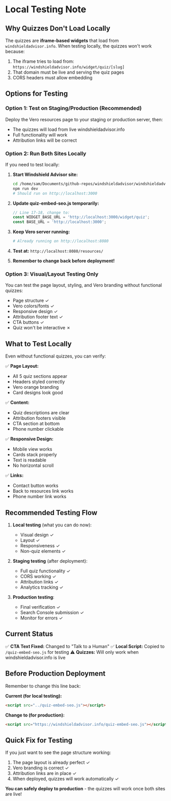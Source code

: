 # Local Testing Note

## Why Quizzes Don't Load Locally

The quizzes are **iframe-based widgets** that load from `windshieldadvisor.info`. When testing locally, the quizzes won't work because:

1. The iframe tries to load from: `https://windshieldadvisor.info/widget/quiz/[slug]`
2. That domain must be live and serving the quiz pages
3. CORS headers must allow embedding

## Options for Testing

### Option 1: Test on Staging/Production (Recommended)

Deploy the Vero resources page to your staging or production server, then:
- The quizzes will load from live windshieldadvisor.info
- Full functionality will work
- Attribution links will be correct

### Option 2: Run Both Sites Locally

If you need to test locally:

1. **Start Windshield Advisor site:**
   ```bash
   cd /home/sam/Documents/github-repos/windshieldadvisor/windshieldadvisor
   npm run dev
   # Should run on http://localhost:3000
   ```

2. **Update quiz-embed-seo.js temporarily:**
   ```javascript
   // Line 17-18, change to:
   const WIDGET_BASE_URL = 'http://localhost:3000/widget/quiz';
   const BASE_URL = 'http://localhost:3000';
   ```

3. **Keep Vero server running:**
   ```bash
   # Already running on http://localhost:8080
   ```

4. **Test at:** `http://localhost:8080/resources/`

5. **Remember to change back before deployment!**

### Option 3: Visual/Layout Testing Only

You can test the page layout, styling, and Vero branding without functional quizzes:
- Page structure ✓
- Vero colors/fonts ✓
- Responsive design ✓
- Attribution footer text ✓
- CTA buttons ✓
- Quiz won't be interactive ✗

## What to Test Locally

Even without functional quizzes, you can verify:

✅ **Page Layout:**
- All 5 quiz sections appear
- Headers styled correctly
- Vero orange branding
- Card designs look good

✅ **Content:**
- Quiz descriptions are clear
- Attribution footers visible
- CTA section at bottom
- Phone number clickable

✅ **Responsive Design:**
- Mobile view works
- Cards stack properly
- Text is readable
- No horizontal scroll

✅ **Links:**
- Contact button works
- Back to resources link works
- Phone number link works

## Recommended Testing Flow

1. **Local testing** (what you can do now):
   - Visual design ✓
   - Layout ✓
   - Responsiveness ✓
   - Non-quiz elements ✓

2. **Staging testing** (after deployment):
   - Full quiz functionality ✓
   - CORS working ✓
   - Attribution links ✓
   - Analytics tracking ✓

3. **Production testing**:
   - Final verification ✓
   - Search Console submission ✓
   - Monitor for errors ✓

## Current Status

✅ **CTA Text Fixed:** Changed to "Talk to a Human"
✅ **Local Script:** Copied to `/quiz-embed-seo.js` for testing
⚠️ **Quizzes:** Will only work when windshieldadvisor.info is live

## Before Production Deployment

Remember to change this line back:

**Current (for local testing):**
```html
<script src="../quiz-embed-seo.js"></script>
```

**Change to (for production):**
```html
<script src="https://windshieldadvisor.info/quiz-embed-seo.js"></script>
```

## Quick Fix for Testing

If you just want to see the page structure working:

1. The page layout is already perfect ✓
2. Vero branding is correct ✓
3. Attribution links are in place ✓
4. When deployed, quizzes will work automatically ✓

**You can safely deploy to production** - the quizzes will work once both sites are live!
